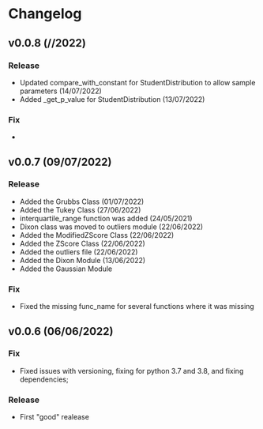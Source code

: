 # Changelog


## v0.0.8 (//2022)


### Release

- Updated compare_with_constant for StudentDistribution to allow sample parameters (14/07/2022)
- Added _get_p_value for StudentDistribution (13/07/2022)


### Fix

-




## v0.0.7 (09/07/2022)


### Release

- Added the Grubbs Class (01/07/2022)
- Added the Tukey Class (27/06/2022)
- interquartile_range function was added (24/05/2021)
- Dixon class was moved to outliers module (22/06/2022)
- Added the ModifiedZScore Class (22/06/2022)
- Added the ZScore Class (22/06/2022)
- Added the outliers file (22/06/2022)
- Added the Dixon Module (13/06/2022)
- Added the Gaussian Module


### Fix

- Fixed the missing func_name for several functions where it was missing

## v0.0.6 (06/06/2022)

### Fix

- Fixed issues with versioning, fixing for python 3.7 and 3.8, and fixing dependencies;

### Release

- First "good" realease
